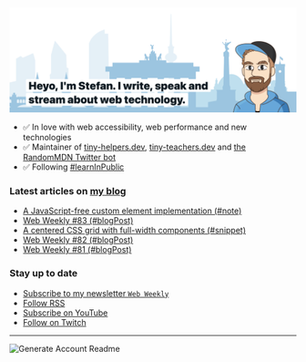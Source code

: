 <img alt="Heyo, I'm Stefan. I write and speak about web technology." src="https://raw.githubusercontent.com/stefanjudis/stefanjudis/main/screenshot.png">

- ✅ In love with web accessibility, web performance and new technologies
- ✅ Maintainer of [tiny-helpers.dev](https://tiny-helpers.dev), [tiny-teachers.dev](https://tiny-teachers.dev/) and [the RandomMDN Twitter bot](https://twitter.com/randomMDN)
- ✅ Following [#learnInPublic](https://www.stefanjudis.com/today-i-learned/)
### Latest articles on [my blog](https://www.stefanjudis.com)

<!-- BLOG-POST-LIST:START -->
- [A JavaScript-free custom element implementation &lpar;#note&rpar;](https://www.stefanjudis.com/notes/a-javascript-free-custom-element-implementation/)
- [Web Weekly #83 &lpar;#blogPost&rpar;](https://www.stefanjudis.com/blog/web-weekly-83/)
- [A centered CSS grid with full-width components &lpar;#snippet&rpar;](https://www.stefanjudis.com/snippets/a-centered-css-grid-with-full-width-components/)
- [Web Weekly #82 &lpar;#blogPost&rpar;](https://www.stefanjudis.com/blog/web-weekly-82/)
- [Web Weekly #81 &lpar;#blogPost&rpar;](https://www.stefanjudis.com/blog/web-weekly-81/)
<!-- BLOG-POST-LIST:END -->

### Stay up to date

- [Subscribe to my newsletter `Web Weekly`](https://webweekly.email/)
- [Follow RSS](https://www.stefanjudis.com/feeds/)
- [Subscribe on YouTube](https://youtube.com/c/stefanjudis)
- [Follow on Twitch](https://www.twitch.tv/stefanjudis)

---

![Generate Account Readme](https://github.com/stefanjudis/stefanjudis/workflows/Generate%20Account%20Readme/badge.svg)
